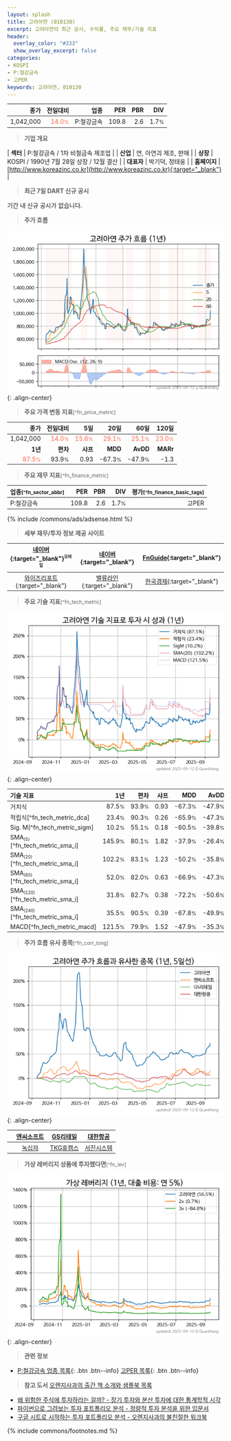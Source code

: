 ```yaml
---
layout: splash
title: 고려아연 (010130)
excerpt: 고려아연의 최근 공시, 수익률, 주요 재무/기술 지표
header:
  overlay_color: "#333"
  show_overlay_excerpt: false
categories:
- KOSPI
- P:철강금속
- 고PER
keywords: 고려아연, 010130
---
```


| **종가** | **전일대비** | **업종** | **PER** | **PBR** | **DIV** |
| -------: | -----------: | -------: | ------: | ------: | ------: |
| 1,042,000 | <span style="color: tomato">14.0<small>%</small></span> | P:철강금속 | 109.8 | 2.6 | 1.7<small>%</small> |

<!-- more -->


> **기업 개요**<a id="company"></a>

| <span style="white-space:nowrap;">**섹터**</span> | P:철강금속 / 1차 비철금속 제조업 |
| <span style="white-space:nowrap;">**산업**</span> | 연, 아연괴 제조, 판매 |
| <span style="white-space:nowrap;">**상장**</span> | KOSPI / 1990년 7월 28일 상장 / 12월 결산 |
| <span style="white-space:nowrap;">**대표자**</span> | 박기덕, 정태웅 |
| <span style="white-space:nowrap;">**홈페이지**</span> | [http://www.koreazinc.co.kr](http://www.koreazinc.co.kr){:target="_blank"} |


> **최근 7일 DART 신규 공시**<a id="dart"></a>

기간 내 신규 공시가 없습니다.


> **주가 흐름**<a id="price"></a>

![010130](/stock/images/010130.png){: .align-center}


> **주요 가격 변동 지표**<small>[^fn_price_metric]</small>

| **종가** | **전일대비** | **5일** | **20일** | **60일** | **120일** |
| -------: | -----------: | ------: | -------: | -------: | --------: |
| 1,042,000 | <span style="color: tomato">14.0<small>%</small></span> | <span style="color: tomato">15.6<small>%</small></span> | <span style="color: tomato">29.1<small>%</small></span> | <span style="color: tomato">25.1<small>%</small></span> | <span style="color: tomato">23.0<small>%</small></span> |
| **1년** | **편차** | **샤프** | **MDD** | **AvDD** | **MARr** |
| <span style="color: tomato">87.5<small>%</small></span> | 93.9<small>%</small> | 0.93 | -67.3<small>%</small> | -47.9<small>%</small> | -1.3 |


> **주요 재무 지표**<small>[^fn_finance_metric]</small>

| **업종**<small>[^fn_sector_abbr]</small> | **PER** | **PBR** | **DIV** | **평가**<small>[^fn_finance_basic_tags]</small> |
| :--------------------------------------- | ------: | ------: | ------: | ----------------------------------------------: |
| P:철강금속 | 109.8 | 2.6 | 1.7<small>%</small> | 고PER |



{% include /commons/ads/adsense.html %}

> **세부 재무/투자 정보 제공 사이트**

| [네이버](https://m.stock.naver.com/domestic/stock/010130/finance/summary){:target="_blank"}<sup><small>모바일</small></sup> | [네이버](https://finance.naver.com/item/coinfo.naver?code=010130){:target="_blank"} | [FnGuide](https://comp.fnguide.com/SVO2/ASP/SVD_Invest.asp?gicode=A010130&MenuYn=Y){:target="_blank"} |
| :---: | :---: | :---: |
| [와이즈리포트](https://comp.wisereport.co.kr/company/c1040001.aspx?cmp_cd=010130){:target="_blank"} | [밸류라인](https://www.valueline.co.kr/finance/summary/010130){:target="_blank"} | [한국경제](https://markets.hankyung.com/stock/010130/financial-summary){:target="_blank"} |


> **주요 기술 지표**<small>[^fn_tech_metric]</small>


![010130](/stock/images/010130_tech.png){: .align-center}

| **기술 지표** | **1년** | **편차** | **샤프** | **MDD** | **AvDD** |
| :------------ | ------: | -----------: | -------: | ------: | -------: |
| 거치식 | 87.5<small>%</small> | 93.9<small>%</small> | 0.93 | -67.3<small>%</small> | -47.9<small>%</small> |
| 적립식[^fn_tech_metric_dca] | 23.4<small>%</small> | 90.3<small>%</small> | 0.26 | -65.9<small>%</small> | -47.3<small>%</small> |
| Sig. M[^fn_tech_metric_sigm] | 10.2<small>%</small> | 55.1<small>%</small> | 0.18 | -60.5<small>%</small> | -39.8<small>%</small> |
| SMA<small><sub>(5)</sub></small>[^fn_tech_metric_sma_i] | 145.9<small>%</small> | 80.1<small>%</small> | 1.82 | -37.9<small>%</small> | -26.4<small>%</small> |
| SMA<small><sub>(20)</sub></small>[^fn_tech_metric_sma_i] | 102.2<small>%</small> | 83.1<small>%</small> | 1.23 | -50.2<small>%</small> | -35.8<small>%</small> |
| SMA<small><sub>(60)</sub></small>[^fn_tech_metric_sma_i] | 52.0<small>%</small> | 82.0<small>%</small> | 0.63 | -66.9<small>%</small> | -47.3<small>%</small> |
| SMA<small><sub>(120)</sub></small>[^fn_tech_metric_sma_i] | 31.8<small>%</small> | 82.7<small>%</small> | 0.38 | -72.2<small>%</small> | -50.6<small>%</small> |
| SMA<small><sub>(240)</sub></small>[^fn_tech_metric_sma_i] | 35.5<small>%</small> | 90.5<small>%</small> | 0.39 | -67.8<small>%</small> | -49.9<small>%</small> |
| MACD[^fn_tech_metric_macd] | 121.5<small>%</small> | 79.9<small>%</small> | 1.52 | -47.9<small>%</small> | -35.3<small>%</small> |


> **주가 흐름 유사 종목**<a id="corr"></a><small>[^fn_corr_long]</small>

![010130](/stock/images/010130_corr.png){: .align-center}

|       | [엔씨소프트](/036570/) | [GS리테일](/007070/) | [대한항공](/003490/) |
| :---: | :------------------------------------: | :------------------------------------: | :------------------------------------: |
|       | [녹십자](/006280/) | [TKG휴켐스](/069260/) | [서진시스템](/178320/) |


> **가상 레버리지 상품에 투자했다면**<a id="2x"></a><small>[^fn_lev]</small>

![010130](/stock/images/010130_2x.png){: .align-center}


> **관련 정보**

- [P:철강금속 업종 목록](/stats/sector/kospi_업종_철강금속_종목/){: .btn .btn--info} [고PER 목록](/fn/fn_high_per/){: .btn .btn--info}

> **참고 도서** [오렌지사과의 출간 책 소개와 샘플북 목록](https://kongdori.tistory.com/691)

- [왜 위험한 주식에 투자하라는 걸까? - 장기 투자와 분산 투자에 대한 통계학적 시각](https://kongdori.tistory.com/421)
- [파이썬으로 그려보는 투자 포트폴리오 분석  - 정량적 투자 분석을 위한 입문서](https://kongdori.tistory.com/643)
- [구글 시트로 시작하는 투자 포트폴리오 분석 - 오렌지사과의 불친절한 워크북](https://kongdori.tistory.com/449)


{% include commons/footnotes.md %}